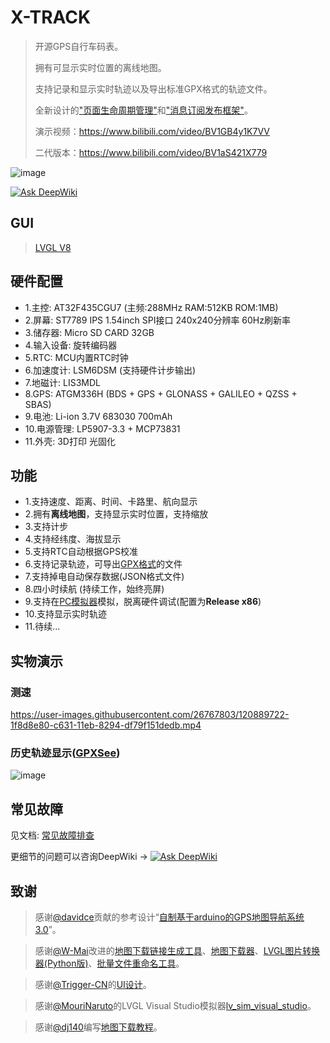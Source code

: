 # X-TRACK
> 开源GPS自行车码表。
> 
> 拥有可显示实时位置的离线地图。
> 
> 支持记录和显示实时轨迹以及导出标准GPX格式的轨迹文件。
> 
> 全新设计的["页面生命周期管理"](https://github.com/FASTSHIFT/X-TRACK/tree/main/Software/X-Track/USER/App/Utils/PageManager)和["消息订阅发布框架"](https://github.com/FASTSHIFT/X-TRACK/tree/main/Software/X-Track/USER/App/Utils/DataCenter)。
>
> 演示视频：https://www.bilibili.com/video/BV1GB4y1K7VV
>
> 二代版本：https://www.bilibili.com/video/BV1aS421X779

![image](https://github.com/FASTSHIFT/X-TRACK/blob/main/Images/%E5%9C%B0%E5%9B%BE.jpg)

[![Ask DeepWiki](https://deepwiki.com/badge.svg)](https://deepwiki.com/FASTSHIFT/X-TRACK)

## GUI
> [LVGL V8](https://github.com/lvgl/lvgl)

## 硬件配置
* 1.主控: AT32F435CGU7 (主频:288MHz RAM:512KB ROM:1MB)
* 2.屏幕: ST7789 IPS 1.54inch SPI接口 240x240分辨率 60Hz刷新率
* 3.储存器: Micro SD CARD 32GB 
* 4.输入设备: 旋转编码器
* 5.RTC: MCU内置RTC时钟
* 6.加速度计: LSM6DSM (支持硬件计步输出)
* 7.地磁计: LIS3MDL
* 8.GPS: ATGM336H (BDS + GPS + GLONASS + GALILEO + QZSS + SBAS)
* 9.电池: Li-ion 3.7V 683030 700mAh
* 10.电源管理: LP5907-3.3 + MCP73831
* 11.外壳: 3D打印 光固化

## 功能
* 1.支持速度、距离、时间、卡路里、航向显示
* 2.拥有**离线地图**，支持显示实时位置，支持缩放
* 3.支持计步
* 4.支持经纬度、海拔显示
* 5.支持RTC自动根据GPS校准
* 6.支持记录轨迹，可导出[GPX格式](https://zh.wikipedia.org/wiki/GPX)的文件
* 7.支持掉电自动保存数据(JSON格式文件)
* 8.四小时续航 (持续工作，始终亮屏)
* 9.支持在[PC模拟器](https://github.com/FASTSHIFT/X-TRACK/tree/main/Software/X-Track/Simulator)模拟，脱离硬件调试(配置为**Release x86**)
* 10.支持显示实时轨迹
* 11.待续...

## 实物演示
### 测速
https://user-images.githubusercontent.com/26767803/120889722-1f8d8e80-c631-11eb-8294-df79f151dedb.mp4

### 历史轨迹显示([GPXSee](https://github.com/tumic0/GPXSee))
![image](https://github.com/FASTSHIFT/X-TRACK/blob/main/Images/%E8%BF%90%E5%8A%A8%E8%BD%A8%E8%BF%B9.png)

## 常见故障
见文档: [常见故障排查](https://github.com/FASTSHIFT/X-TRACK/tree/main/Hardware#%E5%B8%B8%E8%A7%81%E6%95%85%E9%9A%9C%E6%8E%92%E6%9F%A5)

更细节的问题可以咨询DeepWiki -> [![Ask DeepWiki](https://deepwiki.com/badge.svg)](https://deepwiki.com/FASTSHIFT/X-TRACK)

## 致谢
> 感谢[@davidce](https://www.geek-workshop.com/home.php?mod=space&uid=204)贡献的参考设计“[自制基于arduino的GPS地图导航系统3.0](https://www.geek-workshop.com/thread-8835-1-1.html)”。

> 感谢[@W-Mai](https://github.com/W-Mai)改进的[地图下载链接生成工具](https://github.com/W-Mai/XLocateDownloader/releases/download/1.0.0/MapDownloader.zip)、[地图下载器](https://github.com/W-Mai/XLocateDownloader)、[LVGL图片转换器(Python版)](https://github.com/W-Mai/lvgl_image_converter)、[批量文件重命名工具](https://github.com/W-Mai/filename_renamer)。

> 感谢[@Trigger-CN](https://github.com/Trigger-CN)的[UI设计](https://github.com/FASTSHIFT/X-TRACK/tree/main/ArtDesign)。

> 感谢[@MouriNaruto](https://github.com/MouriNaruto)的LVGL Visual Studio模拟器[lv_sim_visual_studio](https://github.com/lvgl/lv_sim_visual_studio)。

> 感谢[@dj140](https://github.com/dj140)编写[地图下载教程](https://github.com/FASTSHIFT/X-TRACK/blob/main/Tools/README.md)。
